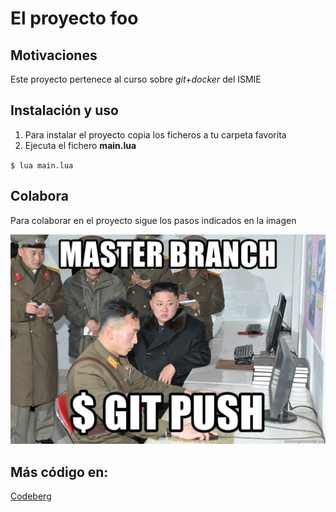 # El proyecto foo

## Motivaciones

Este proyecto pertenece al curso sobre *git+docker* del ISMIE

## Instalación y uso

1. Para instalar el proyecto copia los ficheros a tu carpeta favorita
2. Ejecuta el fichero **main.lua**

`$ lua main.lua`


## Colabora

Para colaborar en el proyecto sigue los pasos indicados en la imagen

![Push your commits](/assets/execute-code.png)

## Más código en:

[Codeberg](https://codeberg.org/)

